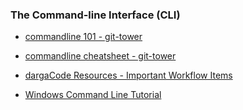 

### The Command-line Interface (CLI)


* [commandline 101 - git-tower](https://www/git-tower.com/learn/git/ebook/en/command-line/appendix/command-line-101)
* [commandline cheatsheet - git-tower](https://www.git-tower.com/blog/command-line-cheat-sheet/)

* [dargaCode Resources  - Important Workflow Items](https://github.com/dargaCode/WebDevStudyResources#the-command-line)

* [Windows Command Line Tutorial ](https://www.youtube.com/watch?v=MBBWVgE0ewk)



